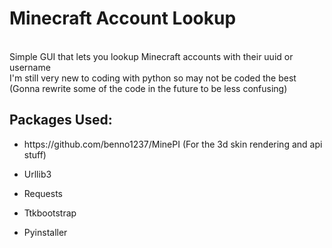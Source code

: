 # Minecraft Account Lookup
<br>
Simple GUI that lets you lookup Minecraft accounts with their uuid or username
<br>
I'm still very new to coding with python so may not be coded the best (Gonna rewrite some of the code in the future to be less confusing)
<h2>
  Packages Used:
</h2>
<ul>
  <li><p>https://github.com/benno1237/MinePI (For the 3d skin rendering and api stuff)</p></li>
  <li><p>Urllib3</p></li>
  <li><p>Requests</p></li>
  <li><p>Ttkbootstrap</p></li>
  <li><p>Pyinstaller</p></li>
</ul>
